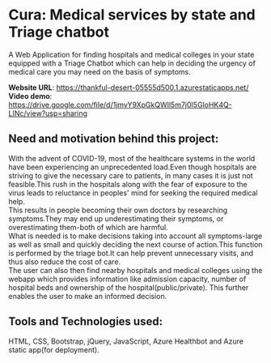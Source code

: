 # Cura: Medical services by state and Triage chatbot

A Web Application for finding hospitals and medical colleges in your state equipped with a Triage Chatbot which can help in deciding the urgency of medical care you may need on the basis of symptoms.

**Website URL**: https://thankful-desert-05555d500.1.azurestaticapps.net/     \
**Video demo**: https://drive.google.com/file/d/1jmyY9XpGkQWIl5m7j0I5GloHK4Q-LINc/view?usp=sharing 

## Need and motivation behind this project:

With the advent of COVID-19, most of the healthcare systems in the world have been experiencing an unprecedented load.Even though hospitals are striving to give the necessary care to patients, in many cases it is just not feasible.This rush in the hospitals along with the fear of exposure to the virus leads to reluctance in peoples' mind for seeking the required medical help.\
This results in people becoming their own doctors by researching symptoms.They may end up underestimating their symptoms, or overestimating them-both of which are harmful.\
What is needed is to make decisions taking into account all symptoms-large as well as small and quickly deciding the next course of action.This function is performed by the triage bot.It can help prevent unnecessary visits, and thus also reduce the cost of care.\
The user can also then find nearby hospitals and medical colleges using the webapp which provides information like admission capacity, number of hospital beds and ownership of the hospital(public/private). This further enables the user to make an informed decision.

## Tools and Technologies used:

HTML, CSS, Bootstrap, jQuery, JavaScript, Azure Healthbot and Azure static app(for deployment).


